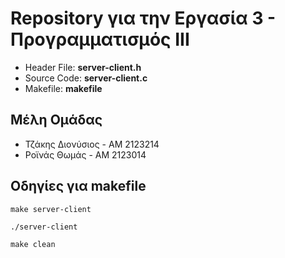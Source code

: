 # Repository για την Εργασία 3 - Προγραμματισμός ΙΙΙ #
* Header File: __server-client.h__   
* Source Code: __server-client.c__    
* Makefile: __makefile__    

## Μέλη Ομάδας ##
- Τζάκης Διονύσιος - ΑΜ 2123214     
- Ροϊνάς Θωμάς - AM 2123014     

## Οδηγίες για makefile ##
```
make server-client
```
```
./server-client   
```
```
make clean
``` 
